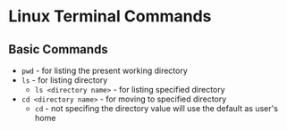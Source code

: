 # Linux Terminal Commands

## Basic Commands 

- `pwd` - for listing the present working directory
- `ls`  - for listing directory
   - `ls <directory name>` - for listing specified directory
- `cd <directory name>`  - for moving to specified directory
   - `cd` - not specifing the directory value will use the default as user's home
   
